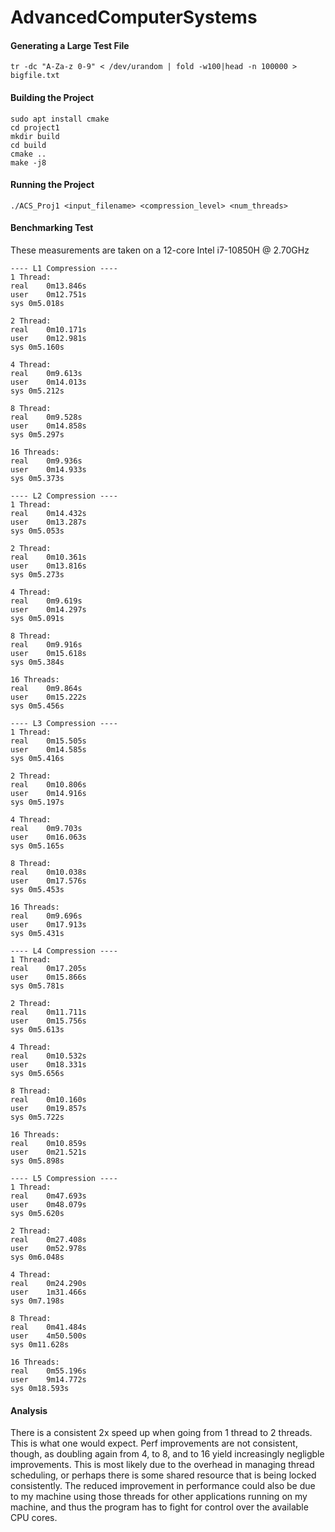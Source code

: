 # AdvancedComputerSystems

#### Generating a Large Test File
```
tr -dc "A-Za-z 0-9" < /dev/urandom | fold -w100|head -n 100000 > bigfile.txt
```


#### Building the Project
```
sudo apt install cmake
cd project1
mkdir build
cd build
cmake ..
make -j8
```

#### Running the Project
```
./ACS_Proj1 <input_filename> <compression_level> <num_threads>
```

#### Benchmarking Test

These measurements are taken on a 12-core Intel i7-10850H @ 2.70GHz

```
---- L1 Compression ----
1 Thread:
real	0m13.846s
user	0m12.751s
sys	0m5.018s

2 Thread:
real	0m10.171s
user	0m12.981s
sys	0m5.160s

4 Thread:
real	0m9.613s
user	0m14.013s
sys	0m5.212s

8 Thread:
real	0m9.528s
user	0m14.858s
sys	0m5.297s

16 Threads:
real	0m9.936s
user	0m14.933s
sys	0m5.373s

---- L2 Compression ----
1 Thread:
real	0m14.432s
user	0m13.287s
sys	0m5.053s

2 Thread:
real	0m10.361s
user	0m13.816s
sys	0m5.273s

4 Thread:
real	0m9.619s
user	0m14.297s
sys	0m5.091s

8 Thread:
real	0m9.916s
user	0m15.618s
sys	0m5.384s

16 Threads:
real	0m9.864s
user	0m15.222s
sys	0m5.456s

---- L3 Compression ----
1 Thread:
real	0m15.505s
user	0m14.585s
sys	0m5.416s

2 Thread:
real	0m10.806s
user	0m14.916s
sys	0m5.197s

4 Thread:
real	0m9.703s
user	0m16.063s
sys	0m5.165s

8 Thread:
real	0m10.038s
user	0m17.576s
sys	0m5.453s

16 Threads:
real	0m9.696s
user	0m17.913s
sys	0m5.431s

---- L4 Compression ----
1 Thread:
real	0m17.205s
user	0m15.866s
sys	0m5.781s

2 Thread:
real	0m11.711s
user	0m15.756s
sys	0m5.613s

4 Thread:
real	0m10.532s
user	0m18.331s
sys	0m5.656s

8 Thread:
real	0m10.160s
user	0m19.857s
sys	0m5.722s

16 Threads:
real	0m10.859s
user	0m21.521s
sys	0m5.898s

---- L5 Compression ----
1 Thread:
real	0m47.693s
user	0m48.079s
sys	0m5.620s

2 Thread:
real	0m27.408s
user	0m52.978s
sys	0m6.048s

4 Thread:
real	0m24.290s
user	1m31.466s
sys	0m7.198s

8 Thread:
real	0m41.484s
user	4m50.500s
sys	0m11.628s

16 Threads:
real	0m55.196s
user	9m14.772s
sys	0m18.593s
```

#### Analysis

There is a consistent 2x speed up when going from 1 thread to 2 threads. This is what one would expect. Perf improvements are not consistent, though, as doubling again from 4, to 8, and to 16 yield increasingly negligble improvements. This is most likely due to the overhead in managing thread scheduling, or perhaps there is some shared resource that is being locked consistently. The reduced improvement in performance could also be due to my machine using those threads for other applications running on my machine, and thus the program has to fight for control over the available CPU cores.  
